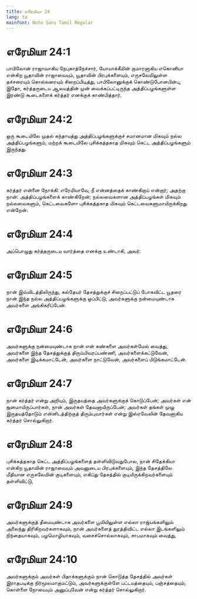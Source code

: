 ```yaml
---
title: எரேமியா 24
lang: ta
mainfont: Noto Sans Tamil Regular
---
```


# எரேமியா 24:1

பாபிலோன் ராஜாவாகிய நேபுகாத்நேச்சார், யோயாக்கீமின் குமாரனாகிய எகொனியா என்கிற யூதாவின் ராஜாவையும், யூதாவின் பிரபுக்களையும், எருசலேமிலுள்ள தச்சரையும் கொல்லரையும் சிறைப்பிடித்து, பாபிலோனுக்குக் கொண்டுபோனபின்பு, இதோ, கர்த்தருடைய ஆலயத்தின் முன் வைக்கப்பட்டிருந்த அத்திப்பழங்களுள்ள இரண்டு கூடைகளைக் கர்த்தர் எனக்குக் காண்பித்தார்.

# எரேமியா 24:2

ஒரு கூடையிலே முதல் கந்தாயத்து அத்திப்பழங்களுக்குச் சமானமான மிகவும் நல்ல அத்திப்பழங்களும், மற்றக் கூடையிலே புசிக்கத்தகாத மிகவும் கெட்ட அத்திப்பழங்களும் இருந்தது.

# எரேமியா 24:3

கர்த்தர் என்னை நோக்கி: எரேமியாவே, நீ என்னத்தைக் காண்கிறாய் என்றார்; அதற்கு நான்: அத்திப்பழங்களைக் காண்கிறேன்; நல்லவைகளான அத்திப்பழங்கள் மிகவும் நல்லவைகளும், கெட்டவைகளோ புசிக்கத்தகாத மிகவும் கெட்டவைகளுமாயிருக்கிறது என்றேன்.

# எரேமியா 24:4

அப்பொழுது கர்த்தருடைய வார்த்தை எனக்கு உண்டாகி, அவர்:

# எரேமியா 24:5

நான் இவ்விடத்திலிருந்து, கல்தேயர் தேசத்துக்குச் சிறைப்பட்டுப் போகவிட்ட யூதரை நான் இந்த நல்ல அத்திப்பழங்களுக்கு ஒப்பிட்டு, அவர்களுக்கு நன்மையுண்டாக அவர்களை அங்கிகரிப்பேன்.

# எரேமியா 24:6

அவர்களுக்கு நன்மையுண்டாக நான் என் கண்களை அவர்கள்மேல் வைத்து, அவர்களை இந்த தேசத்துக்குத் திரும்பிவரப்பண்ணி, அவர்களைக்கட்டுவேன், அவர்களை இடிக்கமாட்டேன், அவர்களை நாட்டுவேன், அவர்களைப் பிடுங்கமாட்டேன்.

# எரேமியா 24:7

நான் கர்த்தர் என்று அறியும், இருதயத்தை அவர்களுக்குக் கொடுப்பேன்; அவர்கள் என் ஜனமாயிருப்பார்கள், நான் அவர்கள் தேவனாயிருப்பேன்; அவர்கள் தங்கள் முழு இருதயத்தோடும் என்னிடத்திற்குத் திரும்புவார்கள் என்று இஸ்ரவேலின் தேவனாகிய கர்த்தர் சொல்லுகிறார்.

# எரேமியா 24:8

புசிக்கத்தகாத கெட்ட அத்திப்பழங்களைத் தள்ளிவிடுவதுபோல, நான் சிதேக்கியா என்கிற யூதாவின் ராஜாவையும் அவனுடைய பிரபுக்களையும், இந்த தேசத்திலே மீதியான எருசலேமின் குடிகளையும், எகிப்து தேசத்தில் குடியிருக்கிறவர்களையும் தள்ளிவிட்டு,

# எரேமியா 24:9

அவர்களுக்குத் தீமையுண்டாக அவர்களை பூமியிலுள்ள எல்லா ராஜ்யங்களிலும் அலைந்து திரிகிறவர்களாகவும், நான் அவர்களைத் துரத்திவிட்ட எல்லா இடங்களிலும் நிந்தையாகவும், பழமொழியாகவும், வசைச்சொல்லாகவும், சாபமாகவும் வைத்து,

# எரேமியா 24:10

அவர்களுக்கும் அவர்கள் பிதாக்களுக்கும் நான் கொடுத்த தேசத்தில் அவர்கள் இராதபடிக்கு நிர்மூலமாகுமட்டும், அவர்களுக்குள்ளே பட்டயத்தையும், பஞ்சத்தையும், கொள்ளை நோயையும் அனுப்புவேன் என்று கர்த்தர் சொல்லுகிறார்.

